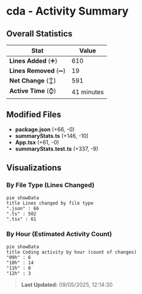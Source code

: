 # cda - Activity Summary 

## Overall Statistics

| Stat                   | Value                                                             |
| ---------------------- | ----------------------------------------------------------------- |
| **Lines Added** (➕)   | 610                                          |
| **Lines Removed** (➖) | 19                                        |
| **Net Change** (↕)    | 591                |
| **Active Time** (⌚)   | 41 minutes |


## Modified Files
- **package.json** (+66, -0)
- **summaryStats.ts** (+146, -10)
- **App.tsx** (+61, -0)
- **summaryStats.test.ts** (+337, -9)

## Visualizations

### By File Type (Lines Changed)

```mermaid
pie showData
title Lines changed by file type
".json" : 66
".ts" : 502
".tsx" : 61
```

### By Hour (Estimated Activity Count)

```mermaid
pie showData
title Coding activity by hour (count of changes)
"09h" : 6
"10h" : 14
"11h" : 8
"12h" : 3
```


> **Last Updated:** 09/05/2025, 12:14:30